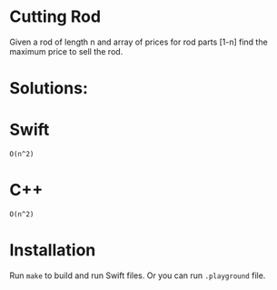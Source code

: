 # Cutting Rod
Given a rod of length n and array of prices for rod parts [1-n] find the maximum price to sell the rod.

# Solutions:

# Swift
```
O(n^2)
```

# C++
```
O(n^2)
```

# Installation
Run `make` to build and run Swift files. Or you can run `.playground` file.
